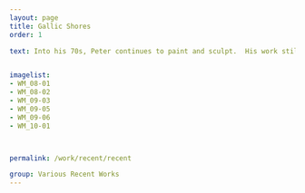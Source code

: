 ```yaml
---
layout: page
title: Gallic Shores
order: 1

text: Into his 70s, Peter continues to paint and sculpt.  His work still based on his exploration of the remote corners of the British Isles including the peaks of Skye & the rocky coast of the Llyn Penninsula.


imagelist:
- WM_08-01
- WM_08-02
- WM_09-03
- WM_09-05
- WM_09-06
- WM_10-01



permalink: /work/recent/recent

group: Various Recent Works
---
```

